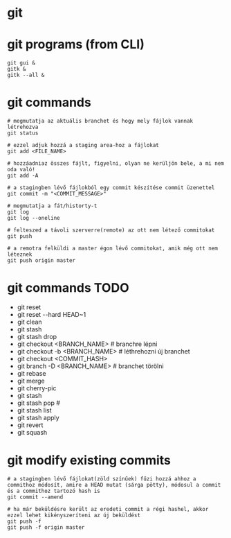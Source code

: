 # git

# git programs (from CLI)

```
git gui &
gitk &
gitk --all &
```

# git commands

```
# megmutatja az aktuális branchet és hogy mely fájlok vannak létrehozva
git status

# ezzel adjuk hozzá a staging area-hoz a fájlokat
git add <FILE_NAME>

# hozzáadniaz összes fájlt, figyelni, olyan ne kerüljön bele, a mi nem oda való!
git add -A

# a stagingben lévő fájlokból egy commit készítése commit üzenettel
git commit -m "<COMMIT_MESSAGE>"

# megmutatja a fát/historty-t
git log
git log --oneline

# felteszed a távoli szerverre(remote) az ott nem létező commitokat
git push

# a remotra felküldi a master égon lévő commitokat, amik még ott nem léteznek
git push origin master
```

# git commands TODO

* git reset
* git reset --hard HEAD~1
* git clean
* git stash
* git stash drop
* git checkout <BRANCH_NAME> # branchre lépni
* git checkout -b <BRANCH_NAME> # léthrehozni új branchet
* git checkout <COMMIT_HASH>
* git branch -D <BRANCH_NAME> # branchet törölni
* git rebase
* git merge
* git cherry-pic
* git stash
* git stash pop #
* git stash list
* git stash apply
* git revert
* git squash

# git modify existing commits

```
# a stagingben lévő fájlokat(zöld színűek) fűzi hozzá ahhoz a commithoz módosít, amire a HEAD mutat (sárga pötty), módosul a commit és a commithoz tartozó hash is
git commit --amend

# ha már beküldésre került az eredeti commit a régi hashel, akkor ezzel lehet kikényszeríteni az új beküldést
git push -f
git push -f origin master
```
